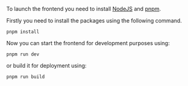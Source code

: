 To launch the frontend you need to install [NodeJS](https://nodejs.org/en/download) and [pnpm](https://pnpm.io/installation).

Firstly you need to install the packages using the following command.

`pnpm install`

Now you can start the frontend for development purposes using:

`pnpm run dev`

or build it for deployment using:

`pnpm run build`
